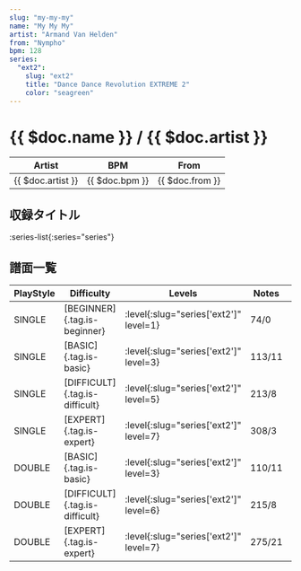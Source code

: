 ```yaml
---
slug: "my-my-my"
name: "My My My"
artist: "Armand Van Helden"
from: "Nympho"
bpm: 128
series:
  "ext2":
    slug: "ext2"
    title: "Dance Dance Revolution EXTREME 2"
    color: "seagreen"
---
```


# {{ $doc.name }} / {{ $doc.artist }}

|Artist|BPM|From|
|------|---|----|
|{{ $doc.artist }}|{{ $doc.bpm }}|{{ $doc.from }}|

## 収録タイトル

:series-list{:series="series"}

## 譜面一覧

|PlayStyle|Difficulty|Levels|Notes|Movie|
|---------|----------|------|-----|-----|
|SINGLE|[BEGINNER]{.tag.is-beginner}|:level{:slug="series['ext2']" level=1}|74/0||
|SINGLE|[BASIC]{.tag.is-basic}|:level{:slug="series['ext2']" level=3}|113/11||
|SINGLE|[DIFFICULT]{.tag.is-difficult}|:level{:slug="series['ext2']" level=5}|213/8||
|SINGLE|[EXPERT]{.tag.is-expert}|:level{:slug="series['ext2']" level=7}|308/3||
|DOUBLE|[BASIC]{.tag.is-basic}|:level{:slug="series['ext2']" level=3}|110/11||
|DOUBLE|[DIFFICULT]{.tag.is-difficult}|:level{:slug="series['ext2']" level=6}|215/8||
|DOUBLE|[EXPERT]{.tag.is-expert}|:level{:slug="series['ext2']" level=7}|275/21||
